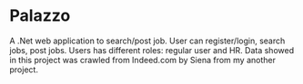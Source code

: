 # Palazzo
A .Net web application to search/post job. User can register/login, search jobs, post jobs. Users has different roles: regular user and HR.
Data showed in this project was crawled from Indeed.com by Siena from my another project.

